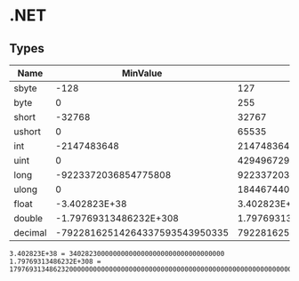 # .NET

## Types
| Name | MinValue | MaxValue | Type |
| --- | --- | --- | --- |
| sbyte | -128 | 127 | System.SByte |
| byte | 0 | 255 | System.Byte |
| short | -32768 | 32767 | System.Int16 |
| ushort | 0 | 65535 | System.UInt16 |
| int | -2147483648 | 2147483647 | System.Int32 |
| uint | 0 | 4294967295 | System.UInt32 |
| long | -9223372036854775808 | 9223372036854775807 | System.Int64 |
| ulong | 0 | 18446744073709551615 | System.UInt64 |
| float | -3.402823E+38 | 3.402823E+38 | System.Single |
| double | -1.79769313486232E+308 | 1.79769313486232E+308 | System.Double |
| decimal | -79228162514264337593543950335 | 79228162514264337593543950335 | System.Decimal |

```
3.402823E+38 = 340282300000000000000000000000000000000
1.79769313486232E+308 = 179769313486232000000000000000000000000000000000000000000000000000000000000000000000000000000000000000000000000000000000000000000000000000000000000000000000000000000000000000000000000000000000000000000000000000000000000000000000000000000000000000000000000000000000000000000000000000000000000000000000000000000
```
